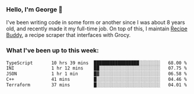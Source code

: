 ### Hello, I'm George 👋

I've been writing code in some form or another since I was about 8 years old, and recently made it my full-time job. On top of this, I maintain [Recipe Buddy](https://github.com/georgegebbett/recipe-buddy), a recipe scraper that interfaces with Grocy.  

<!--
**georgegebbett/georgegebbett** is a ✨ _special_ ✨ repository because its `README.md` (this file) appears on your GitHub profile.

Here are some ideas to get you started:

- 🔭 I’m currently working on ...
- 🌱 I’m currently learning ...
- 👯 I’m looking to collaborate on ...
- 🤔 I’m looking for help with ...
- 💬 Ask me about ...
- 📫 How to reach me: ...
- 😄 Pronouns: ...
- ⚡ Fun fact: ...
-->

### What I've been up to this week:
<!--START_SECTION:waka-->

```txt
TypeScript       10 hrs 39 mins  █████████████████░░░░░░░░   68.00 %
INI              1 hr 12 mins    ██░░░░░░░░░░░░░░░░░░░░░░░   07.75 %
JSON             1 hr 1 min      █▓░░░░░░░░░░░░░░░░░░░░░░░   06.58 %
C++              41 mins         █░░░░░░░░░░░░░░░░░░░░░░░░   04.46 %
Terraform        37 mins         █░░░░░░░░░░░░░░░░░░░░░░░░   04.01 %
```

<!--END_SECTION:waka-->
